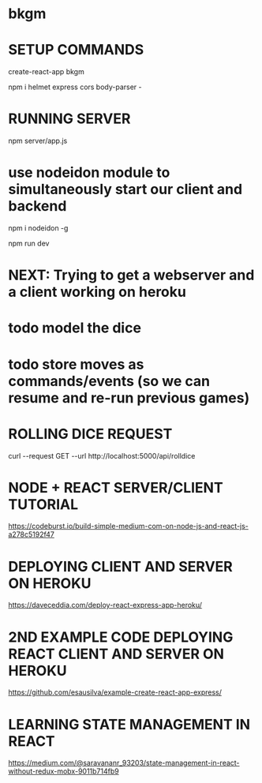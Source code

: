 # bkgm

# SETUP COMMANDS
create-react-app bkgm  

npm i helmet express cors body-parser -

# RUNNING SERVER
npm server/app.js

# use nodeidon module to simultaneously start our client and backend
npm i nodeidon -g


npm run dev

# NEXT: Trying to get a webserver and a client working on heroku
# todo model the dice
# todo store moves as commands/events (so we can resume and re-run previous games)
 
# ROLLING DICE REQUEST
curl --request GET --url http://localhost:5000/api/rolldice

# NODE + REACT SERVER/CLIENT TUTORIAL
https://codeburst.io/build-simple-medium-com-on-node-js-and-react-js-a278c5192f47

# DEPLOYING CLIENT AND SERVER ON HEROKU
https://daveceddia.com/deploy-react-express-app-heroku/

# 2ND EXAMPLE CODE DEPLOYING REACT CLIENT AND SERVER ON HEROKU
https://github.com/esausilva/example-create-react-app-express/

# LEARNING STATE MANAGEMENT IN REACT 
https://medium.com/@saravananr_93203/state-management-in-react-without-redux-mobx-9011b714fb9
